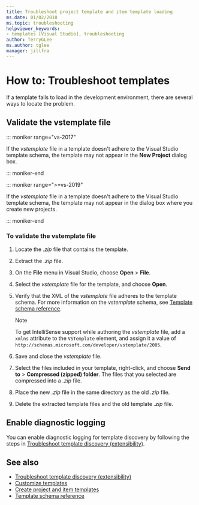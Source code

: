 ```yaml
---
title: Troubleshoot project template and item template loading
ms.date: 01/02/2018
ms.topic: troubleshooting
helpviewer_keywords:
- templates [Visual Studio], troubleshooting
author: TerryGLee
ms.author: tglee
manager: jillfra
---
```

# How to: Troubleshoot templates

If a template fails to load in the development environment, there are several ways to locate the problem.

## Validate the vstemplate file

::: moniker range="vs-2017"

If the *vstemplate* file in a template doesn't adhere to the Visual Studio template schema, the template may not appear in the **New Project** dialog box.

::: moniker-end

::: moniker range=">=vs-2019"

If the *vstemplate* file in a template doesn't adhere to the Visual Studio template schema, the template may not appear in the dialog box where you create new projects.

::: moniker-end

### To validate the vstemplate file

1. Locate the *.zip* file that contains the template.

1. Extract the *.zip* file.

1. On the **File** menu in Visual Studio, choose **Open** > **File**.

1. Select the *vstemplate* file for the template, and choose **Open**.

1. Verify that the XML of the *vstemplate* file adheres to the template schema. For more information on the *vstemplate* schema, see [Template schema reference](../extensibility/visual-studio-template-schema-reference.md).

    > [!NOTE]
    > To get IntelliSense support while authoring the *vstemplate* file, add a `xmlns` attribute to the `VSTemplate` element, and assign it a value of `http://schemas.microsoft.com/developer/vstemplate/2005`.

1. Save and close the *vstemplate* file.

1. Select the files included in your template, right-click, and choose **Send to** > **Compressed (zipped) folder**. The files that you selected are compressed into a *.zip* file.

1. Place the new *.zip* file in the same directory as the old *.zip* file.

1. Delete the extracted template files and the old template *.zip* file.

## Enable diagnostic logging

You can enable diagnostic logging for template discovery by following the steps in [Troubleshoot template discovery (extensibility)](../extensibility/troubleshooting-template-discovery.md).

## See also

- [Troubleshoot template discovery (extensibility)](../extensibility/troubleshooting-template-discovery.md)
- [Customize templates](../ide/customizing-project-and-item-templates.md)
- [Create project and item templates](../ide/creating-project-and-item-templates.md)
- [Template schema reference](../extensibility/visual-studio-template-schema-reference.md)

